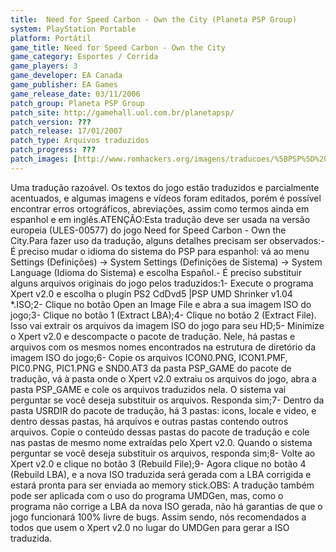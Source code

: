```yaml
---
title:  Need for Speed Carbon - Own the City (Planeta PSP Group)
system: PlayStation Portable
platform: Portátil
game_title: Need for Speed Carbon - Own the City
game_category: Esportes / Corrida
game_players: 3
game_developer: EA Canada
game_publisher: EA Games
game_release_date: 03/11/2006
patch_group: Planeta PSP Group
patch_site: http://gamehall.uol.com.br/planetapsp/
patch_version: ???
patch_release: 17/01/2007
patch_type: Arquivos traduzidos
patch_progress: ???
patch_images: [http://www.romhackers.org/imagens/traducoes/%5BPSP%5D%20Need%20for%20Speed%20Carbon%20-%20Own%20the%20City%20-%20Planeta%20PSP%20Group%20-%201.jpg,http://www.romhackers.org/imagens/traducoes/%5BPSP%5D%20Need%20for%20Speed%20Carbon%20-%20Own%20the%20City%20-%20Planeta%20PSP%20Group%20-%202.jpg,http://www.romhackers.org/imagens/traducoes/%5BPSP%5D%20Need%20for%20Speed%20Carbon%20-%20Own%20the%20City%20-%20Planeta%20PSP%20Group%20-%203.jpg]
---
```

Uma tradução razoável. Os textos do jogo estão traduzidos e parcialmente acentuados, e algumas imagens e vídeos foram editados, porém é possível encontrar erros ortográficos, abreviações, assim como termos ainda em espanhol e em inglês.ATENÇÃO:Esta tradução deve ser usada na versão europeia (ULES-00577) do jogo Need for Speed Carbon - Own the City.Para fazer uso da tradução, alguns detalhes precisam ser observados:- É preciso mudar o idioma do sistema do PSP para espanhol: vá ao menu Settings (Definições) -> System Settings (Definições de Sistema) -> System Language (Idioma do Sistema) e escolha Español.- É preciso substituir alguns arquivos originais do jogo pelos traduzidos:1- Execute o programa Xpert v2.0 e escolha o plugin PS2 CdDvd5 |PSP UMD Shrinker v1.04 *.ISO;2- Clique no botão Open an Image File e abra a sua imagem ISO do jogo;3- Clique no botão 1 (Extract LBA);4- Clique no botão 2 (Extract File). Isso vai extrair os arquivos da imagem ISO do jogo para seu HD;5- Minimize o Xpert v2.0 e descompacte o pacote de tradução. Nele, há pastas e arquivos com os mesmos nomes encontrados na estrutura de diretório da imagem ISO do jogo;6- Copie os arquivos ICON0.PNG, ICON1.PMF, PIC0.PNG, PIC1.PNG e SND0.AT3 da pasta PSP_GAME do pacote de tradução, vá à pasta onde o Xpert v2.0 extraiu os arquivos do jogo, abra a pasta PSP_GAME e cole os arquivos traduzidos nela. O sistema vai perguntar se você deseja substituir os arquivos. Responda sim;7- Dentro da pasta USRDIR do pacote de tradução, há 3 pastas: icons, locale e video, e dentro dessas pastas, há arquivos e outras pastas contendo outros arquivos. Copie o conteúdo dessas pastas do pacote de tradução e cole nas pastas de mesmo nome extraídas pelo Xpert v2.0. Quando o sistema perguntar se você deseja substituir os arquivos, responda sim;8- Volte ao Xpert v2.0 e clique no botão 3 (Rebuild File);9- Agora clique no botão 4 (Rebuild LBA), e a nova ISO traduzida será gerada com a LBA corrigida e estará pronta para ser enviada ao memory stick.OBS: A tradução também pode ser aplicada com o uso do programa UMDGen, mas, como o programa não corrige a LBA da nova ISO gerada, não há garantias de que o jogo funcionará 100% livre de bugs. Assim sendo, nós recomendados a todos que usem o Xpert v2.0 no lugar do UMDGen para gerar a ISO traduzida.